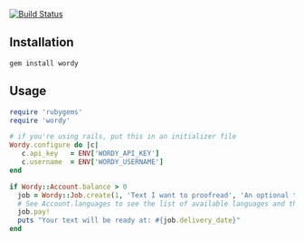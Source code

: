 [![Build Status](https://secure.travis-ci.org/bastien/wordy.png)](http://travis-ci.org/bastien/wordy)

Installation
------------

    gem install wordy
    
Usage
-----

```ruby
require 'rubygems'
require 'wordy'

# if you're using rails, put this in an initializer file
Wordy.configure do |c|
   c.api_key   = ENV['WORDY_API_KEY']
   c.username  = ENV['WORDY_USERNAME']
end

if Wordy::Account.balance > 0
  job = Wordy::Job.create(1, 'Text I want to proofread', 'An optional title')
  # See Account.languages to see the list of available languages and their ids
  job.pay!
  puts "Your text will be ready at: #{job.delivery_date}"
end

```